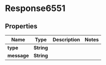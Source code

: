 
# Response6551

## Properties
Name | Type | Description | Notes
------------ | ------------- | ------------- | -------------
**type** | **String** |  | 
**message** | **String** |  | 



